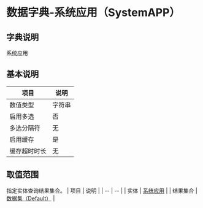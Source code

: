 # 数据字典-系统应用（SystemAPP）
## 字典说明
系统应用

## 基本说明
| 项目 | 说明 |
| -- | -- |
| 数值类型 | 字符串 |
| 启用多选 | 否 |
| 多选分隔符 | 无 |
| 启用缓存 | 是 |
| 缓存超时时长 | 无 |

## 取值范围
指定实体查询结果集合。
| 项目 | 说明 |
| -- | -- |
| 实体 | [系统应用](../module/ibizsysmodel/PSSysApp) |
| 结果集合 | [数据集（Default）]() |


